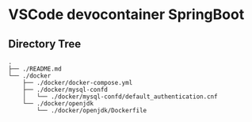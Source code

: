 # VSCode devocontainer SpringBoot

## Directory Tree

```
.
├── ./README.md
└── ./docker
    ├── ./docker/docker-compose.yml
    ├── ./docker/mysql-confd
    │   └── ./docker/mysql-confd/default_authentication.cnf
    └── ./docker/openjdk
        └── ./docker/openjdk/Dockerfile
```
